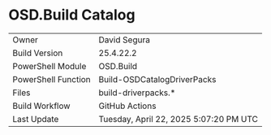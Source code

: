 ﻿# OSD.Build Catalog

| | |
|-|-|
| Owner | David Segura |
| Build Version | 25.4.22.2 |
| PowerShell Module | OSD.Build |
| PowerShell Function | Build-OSDCatalogDriverPacks |
| Files | build-driverpacks.* |
| Build Workflow | GitHub Actions |
| Last Update | Tuesday, April 22, 2025 5:07:20 PM UTC |
